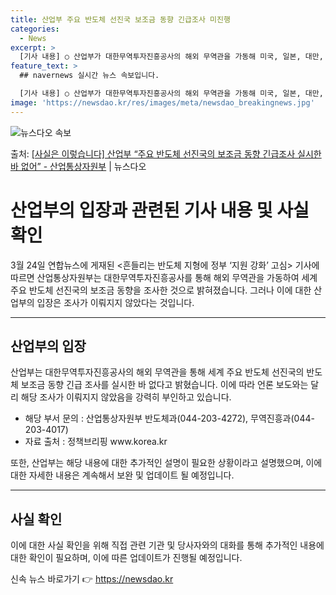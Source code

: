 ```yaml
---
title: 산업부 주요 반도체 선진국 보조금 동향 긴급조사 미진행
categories:
  - News
excerpt: >
  [기사 내용] ○ 산업부가 대한무역투자진흥공사의 해외 무역관을 가동해 미국, 일본, 대만, 네덜란드, 독일 …
feature_text: >
  ## navernews 실시간 뉴스 속보입니다.

  [기사 내용] ○ 산업부가 대한무역투자진흥공사의 해외 무역관을 가동해 미국, 일본, 대만, 네덜란드, 독일 …
image: 'https://newsdao.kr/res/images/meta/newsdao_breakingnews.jpg'
---
```


![뉴스다오 속보](https://newsdao.kr/res/images/meta/newsdao_breakingnews.jpg)

<p>출처: <a href="https://newsdao.kr/3427" rel="dofollow">[사실은 이렇습니다] 산업부 “주요 반도체 선진국의 보조금 동향 긴급조사 실시한 바 없어” - 산업통상자원부</a> | 뉴스다오</p>

<h1>산업부의 입장과 관련된 기사 내용 및 사실 확인</h1>
<p data-ke-size="size16">3월 24일 연합뉴스에 게재된 <흔들리는 반도체 지형에 정부 ‘지원 강화’ 고심> 기사에 따르면 산업통상자원부는 대한무역투자진흥공사를 통해 해외 무역관을 가동하여 세계 주요 반도체 선진국의 보조금 동향을 조사한 것으로 밝혀졌습니다. 그러나 이에 대한 산업부의 입장은 조사가 이뤄지지 않았다는 것입니다.</p>
<hr>

<h2 data-ke-size="size26">산업부의 입장</h2>
<p data-ke-size="size16">산업부는 대한무역투자진흥공사의 해외 무역관을 통해 세계 주요 반도체 선진국의 반도체 보조금 동향 긴급 조사를 실시한 바 없다고 밝혔습니다. 이에 따라 언론 보도와는 달리 해당 조사가 이뤄지지 않았음을 강력히 부인하고 있습니다.</p>
<ul>
<li>해당 부서 문의 : 산업통상자원부 반도체과(044-203-4272), 무역진흥과(044-203-4017)</li>
<li>자료 출처 : 정책브리핑 www.korea.kr</li>
</ul>
<p data-ke-size="size16">또한, 산업부는 해당 내용에 대한 추가적인 설명이 필요한 상황이라고 설명했으며, 이에 대한 자세한 내용은 계속해서 보완 및 업데이트 될 예정입니다.</p>
<hr>

<h2 data-ke-size="size26">사실 확인</h2>
<p data-ke-size="size16">이에 대한 사실 확인을 위해 직접 관련 기관 및 당사자와의 대화를 통해 추가적인 내용에 대한 확인이 필요하며, 이에 따른 업데이트가 진행될 예정입니다.</p> 

신속 뉴스 바로가기 👉 <a href="https://newsdao.kr" rel="dofollow">https://newsdao.kr</a>


